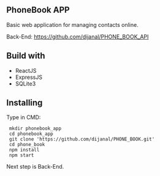 ## PhoneBook APP

 Basic web application for managing contacts online.

 Back-End: https://github.com/dijanal/PHONE_BOOK_API

## Build with

 * ReactJS
 * ExpressJS
 * SQLite3

## Installing

  Type in CMD:

     mkdir phonebook_app
     cd phonebook_app
     git clone 'https://github.com/dijanal/PHONE_BOOK.git'
     cd phone_book
     npm install
     npm start

Next step is Back-End.
